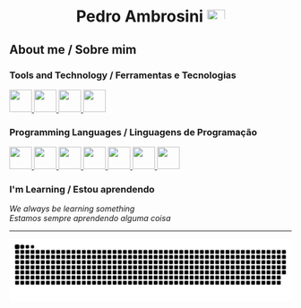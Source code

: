 <h1 align="center"> Pedro Ambrosini <img src="https://www.gov.br/planalto/pt-br/conheca-a-presidencia/acervo/simbolos-nacionais/bandeira/bandeiragrande.jpg" width=32 height=22> </h1> 

## About me / Sobre mim

### Tools and Technology / Ferramentas e Tecnologias
<div>
  <a href="https://git-scm.com/">
    <img width=40 height=40 src="https://cdn.jsdelivr.net/gh/devicons/devicon/icons/git/git-original.svg" />
  </a>
  <a href="https://kernel.org/">
    <img width=40 height=40 src="https://cdn.jsdelivr.net/gh/devicons/devicon/icons/linux/linux-original.svg" />
  </a>
  <a href="https://www.microsoft.com/windows/">
    <img width=40 height=40 src="https://cdn.jsdelivr.net/gh/devicons/devicon/icons/windows8/windows8-original.svg" />
  </a>
  <a href="https://www.apple.com/">
    <img width=40 height=40 src="https://cdn.jsdelivr.net/gh/devicons/devicon/icons/apple/apple-original.svg" />
  </a>
</div>

### Programming Languages / Linguagens de Programação
<div>
  <a href="https://developer.mozilla.org/en-US/docs/Glossary/HTML5">
    <img width=40 height=40 src="https://cdn.jsdelivr.net/gh/devicons/devicon/icons/html5/html5-original.svg" />
  </a>
  <a href="https://developer.mozilla.org/en-US/docs/Glossary/CSS">
    <img width=40 height=40 src="https://cdn.jsdelivr.net/gh/devicons/devicon/icons/css3/css3-original.svg" />
  </a>
  <a href="https://developer.mozilla.org/en-US/docs/Glossary/Javascript">
    <img width=40 height=40 src="https://cdn.jsdelivr.net/gh/devicons/devicon/icons/javascript/javascript-original.svg" />
  </a>
  <a href="https://www.typescriptlang.org/">
    <img width=40 height=40 src="https://cdn.jsdelivr.net/gh/devicons/devicon/icons/typescript/typescript-original.svg" />
  </a>
  
  <a href="https://adoptium.net/en-GB/">
    <img width=40 height=40 src="https://cdn.jsdelivr.net/gh/devicons/devicon/icons/java/java-original.svg" />
  </a>
  <a href="https://kotlinlang.org/">
    <img width=40 height=40 src="https://cdn.jsdelivr.net/gh/devicons/devicon/icons/kotlin/kotlin-original.svg" />
  </a>
  
  <a href="https://www.rust-lang.org/">
    <img width=40 height=40 src="https://raw.githubusercontent.com/rust-lang/rust-artwork/master/logo/rust-logo-256x256.png" />
  </a>
</div>

### I'm Learning / Estou aprendendo
<i>We always be learning something</i>
<br>
<i>Estamos sempre aprendendo alguma coisa</i>

---

<picture>
  <source media="(prefers-color-scheme: dark)" srcset="https://raw.githubusercontent.com/Roxxedo/Roxxedo/output/github-contribution-grid-snake-dark.svg" />
  <source media="(prefers-color-scheme: light)" srcset="https://raw.githubusercontent.com/Roxxedo/Roxxedo/output/github-contribution-grid-snake.svg" />
  <img alt="github-snake" src="https://raw.githubusercontent.com/Roxxedo/Roxxedo/output/github-contribution-grid-snake.svg" />
</picture>
